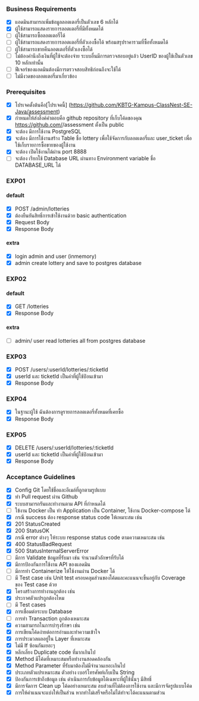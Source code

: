 ### Business Requirements
* [x] แอดมินสามารถเพิ่มข้อมูลลอตเตอรี่เป็นตัวเลข 6 หลักได้
* [x] ผู้ใช้สามารถแสดงรายการลอตเตอรี่ที่มีทั้งหมดได้
* [ ] ผู้ใช้สามารถซื้อลอตเตอรี่ได้
* [ ] ผู้ใช้สามารถแสดงรายการลอตเตอรี่ที่ตัวเองซื้อได้ พร้อมสรุปราคารวมที่ซื้อทั้งหมดได้
* [ ] ผู้ใช้สามารถขายคืนลอตเตอรี่ที่ตัวเองซื้อได้
* [ ] ไม่ต้องคำนึงถึงเงินที่ผู้ใช้จะต้องจ่าย ระบบอื่นมีการตรวจสอบอยู่แล้ว UserID ของผู้ใช้เป็นตัวเลข 10 หลักเท่านั้น
* [ ] ฟีเจอร์ของแอดมินต้องมีการตรวจสอบสิทธิก่อนถึงจะใช้ได้
* [ ] ไม่มีงวดของลอตเตอรี่มาเกี่ยวข้อง

### Prerequisites
* [x] โปรเจคตั้งต้นคือ[โปรเจคนี้] (https://github.com/KBTG-Kampus-ClassNest-SE-Java/assessment)
* [x] กำหนดให้ส่งลิ้งค์คำตอบคือ github repository ที่เก็บโค้ดของคุณ https://github.com/<your github name>/assessment ตั้งเป็น public
* [x] จะต้อง มีการใช้งาน PostgreSQL
* [x] จะต้อง มีการใช้งานสร้าง Table ชื่อ lottery เพื่อใช้จัดการกับลอตเตอรี่และ user_ticket เพื่อใช้เก็บรายการซื้อขายของผู้ใช้งาน
* [x] จะต้อง เปิดใช้งานได้ผ่าน port 8888
* [ ] จะต้อง เรียกใช้ Database URL ผ่านทาง Environment variable ชื่อ DATABASE_URL ได้

### EXP01
#### default
* [x] POST /admin/lotteries
* [x] ต้องยืนยันสิทธิ์การเข้าใช้งานด้วย basic authentication
* [x] Request Body
* [x] Response Body
#### extra
* [x] login admin and user (inmemory)
* [x] admin create lottery and save to postgres database

### EXP02
#### default
* [x] GET /lotteries
* [x] Response Body
#### extra
* [ ] admin/ user read lotteries all from postgres database

### EXP03
* [x] POST /users/:userId/lotteries/:ticketId
* [x] userId และ ticketId เป็นค่าที่ผู้ใช้ป้อนเข้ามา
* [x] Response Body

### EXP04
* [x] ในฐานะผู้ใช้ ฉันต้องการดูรายการลอตเตอรี่ทั้งหมดที่เคยซื้อ
* [x] Response Body

### EXP05
* [x] DELETE /users/:userId/lotteries/:ticketId
* [x] userId และ ticketId เป็นค่าที่ผู้ใช้ป้อนเข้ามา
* [x] Response Body

### Acceptance Guidelines
* [x] Config Git โดยใช้ชื่อและอีเมล์ที่ถูกตามรูปแบบ
* [x] ทำ Pull request ผ่าน Github
* [x] ระบบสามารถรันและทำงานตาม API ที่กำหนดได้
* [ ] ใข้งาน Docker เป็น ทำ Application เป็น Container, ใช้งาน Docker-compose ได้
* [x] กรณี success ต้อง response status code ให้เหมาะสม เช่น
* [x] 201 StatusCreated
* [x] 200 StatusOK
* [x] กรณี error ต่างๆ ให้ระบบ response status code ตามความเหมาะสม เช่น
* [x] 400 StatusBadRequest
* [x] 500 StatusInternalServerError
* [ ] มีการ Validate ข้อมูลที่รับมา เช่น จำนวนตัวอักษรที่รับได้
* [x] มีการป้องกันการใช้งาน API ของแอดมิน
* [ ] มีการทำ Containerize ให้ใช้งานผ่าน Docker ได้
* [ ] มี Test case เช่น Unit test ครอบคลุมส่วนของโค้ดและคะแนนจะขึ้นอยู่กับ Coverage ของ Test case ด้วย
* [x] โครงสร้างการทำงานถูกต้อง เช่น
* [x] ประกาศตัวแปรถูกต้องไหม
* [ ] มี Test cases
* [x] การเชื่อมต่อระบบ Database
* [ ] การทำ Transaction ถูกต้องเหมาะสม
* [x] ความสามารถในการบำรุงรักษา เช่น
* [x] การเขียนโค้ดง่ายต่อการอ่านและทำความเข้าใจ
* [x] การประมวลผลอยู่ใน Layer ที่เหมาะสม
* [x] ไม่มี If ซ้อนกันเยอะๆ
* [x] หลีกเลี่ยง Duplicate code ที่มากเกินไป
* [x] Method มีโค้ดที่เหมาะสมหรือทำงานสอดคล้องกัน
* [x] Method Parameter ที่รับมาต้องไม่มีจำนวนเยอะเกินไป
* [x] ประเภทตัวแปรเหมาะสม ตัวอย่าง เบอร์โทรศัพท์เก็บเป็น String
* [x] ป้องกันการเข้าถึงข้อมูล เช่น ดำเนินการกับข้อมูลได้เฉพาะที่ผู้ใช้นั้นๆ มีสิทธิ์
* [x] มีการจัดการ Clean up โค้ดอย่างเหมาะสม ลบส่วนที่ไม่ต้องการใช้งาน และมีการจัดรูปแบบโค้ด
* [x] การให้คำแนนจะแบ่งให้เป็นส่วน หากทำไม่เสร็จหรือไม่ได้ทำจะได้คะแนนตามส่วน